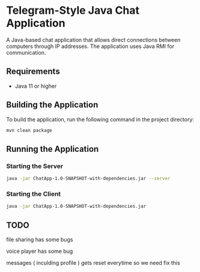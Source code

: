 # Telegram-Style Java Chat Application

A Java-based chat application that allows direct connections between computers through IP addresses. The application uses Java RMI for communication.


## Requirements

- Java 11 or higher

## Building the Application

To build the application, run the following command in the project directory:

```bash
mvn clean package
```

## Running the Application

### Starting the Server

```bash
java -jar ChatApp-1.0-SNAPSHOT-with-dependencies.jar --server
```

### Starting the Client

```bash
java -jar ChatApp-1.0-SNAPSHOT-with-dependencies.jar
```

## TODO
file sharing has some bugs

voice player has some bug

messages ( inculding profile ) gets reset everytime so we need fix this

